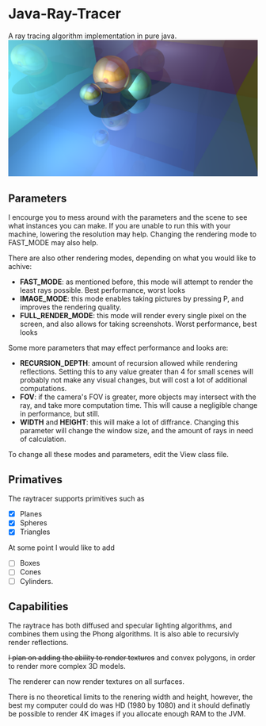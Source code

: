 # Java-Ray-Tracer
A ray tracing algorithm implementation in pure java.
![alt text](https://github.com/SygyzyH/Java-Ray-Tracer/blob/main/Thumbnail.png?raw=true)

## Parameters
I encourge you to mess around with the parameters and the scene to see what instances you can make. If you are unable to run this with your machine, lowering the resolution may help. Changing the rendering mode to FAST_MODE may also help.

There are also other rendering modes, depending on what you would like to achive:
- **FAST_MODE**: as mentioned before, this mode will attempt to render the least rays possible. Best performance, worst looks
- **IMAGE_MODE**: this mode enables taking pictures by pressing P, and improves the rendering quality.
- **FULL_RENDER_MODE**: this mode will render every single pixel on the screen, and also allows for taking screenshots. Worst performance, best looks

Some more parameters that may effect performance and looks are:
- **RECURSION_DEPTH**: amount of recursion allowed while rendering reflections. Setting this to any value greater than 4 for small scenes will probably not make any visual changes, but will cost a lot of additional computations.
- **FOV**: if the camera's FOV is greater, more objects may intersect with the ray, and take more computation time. This will cause a negligible change in performance, but still.
- **WIDTH** and **HEIGHT**: this will make a lot of diffrance. Changing this parameter will change the window size, and the amount of rays in need of calculation. 

To change all these modes and parameters, edit the View class file.

## Primatives
The raytracer supports primitives such as 
- [X] Planes
- [X] Spheres
- [X] Triangles

At some point I would like to add 
- [ ] Boxes
- [ ] Cones
- [ ] Cylinders.

## Capabilities
The raytrace has both diffused and specular lighting algorithms, and combines them using the Phong algorithms.
It is also able to recursivly render reflections.

~~I plan on adding the ability to render textures~~ and convex polygons, in order to render more complex 3D models.

The renderer can now render textures on all surfaces.

There is no theoretical limits to the renering width and height, however, the best my computer could do was HD (1980 by 1080) and it should definatly be possible to render 4K images if you allocate enough RAM to the JVM.
